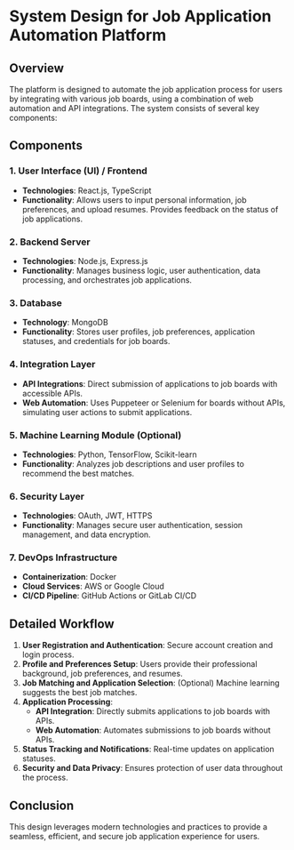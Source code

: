 
# System Design for Job Application Automation Platform

## Overview

The platform is designed to automate the job application process for users by integrating with various job boards, using a combination of web automation and API integrations. The system consists of several key components:

## Components

### 1. **User Interface (UI) / Frontend**

- **Technologies**: React.js, TypeScript
- **Functionality**: Allows users to input personal information, job preferences, and upload resumes. Provides feedback on the status of job applications.

### 2. **Backend Server**

- **Technologies**: Node.js, Express.js
- **Functionality**: Manages business logic, user authentication, data processing, and orchestrates job applications.

### 3. **Database**

- **Technology**: MongoDB
- **Functionality**: Stores user profiles, job preferences, application statuses, and credentials for job boards.

### 4. **Integration Layer**

- **API Integrations**: Direct submission of applications to job boards with accessible APIs.
- **Web Automation**: Uses Puppeteer or Selenium for boards without APIs, simulating user actions to submit applications.

### 5. **Machine Learning Module (Optional)**

- **Technologies**: Python, TensorFlow, Scikit-learn
- **Functionality**: Analyzes job descriptions and user profiles to recommend the best matches.

### 6. **Security Layer**

- **Technologies**: OAuth, JWT, HTTPS
- **Functionality**: Manages secure user authentication, session management, and data encryption.

### 7. **DevOps Infrastructure**

- **Containerization**: Docker
- **Cloud Services**: AWS or Google Cloud
- **CI/CD Pipeline**: GitHub Actions or GitLab CI/CD

## Detailed Workflow

1. **User Registration and Authentication**: Secure account creation and login process.
2. **Profile and Preferences Setup**: Users provide their professional background, job preferences, and resumes.
3. **Job Matching and Application Selection**: (Optional) Machine learning suggests the best job matches.
4. **Application Processing**:
   - **API Integration**: Directly submits applications to job boards with APIs.
   - **Web Automation**: Automates submissions to job boards without APIs.
5. **Status Tracking and Notifications**: Real-time updates on application statuses.
6. **Security and Data Privacy**: Ensures protection of user data throughout the process.

## Conclusion

This design leverages modern technologies and practices to provide a seamless, efficient, and secure job application experience for users.
